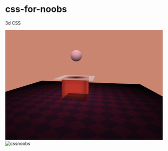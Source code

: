 # css-for-noobs
3d CSS

![](image/cssnoobs.png)
![cssnoobs](https://user-images.githubusercontent.com/44729364/125549238-67ade740-d86f-46f1-90c9-a47cb7cc8902.PNG)
